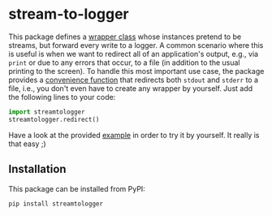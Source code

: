 stream-to-logger
================


This package defines a [wrapper class](src/main/python/streamtologger/logger_adapter.py#L38) whose instances pretend to be streams, but forward every write to a logger. A common scenario where this is useful is when we want to redirect all of an application's output, e.g., via `print` or due to any errors that occur, to a file (in addition to the usual printing to the screen). To handle this most important use case, the package provides a [convenience function](src/main/python/streamtologger/__init__.py#L44) that redirects both `stdout` and `stderr` to a file, i.e., you don't even have to create any wrapper by yourself. Just add the following lines to your code:
```python
import streamtologger
streamtologger.redirect()
```
Have a look at the provided [example](examples/test.py) in order to try it by yourself. It really is that easy ;)


Installation
------------

This package can be installed from PyPI:
```
pip install streamtologger
```

